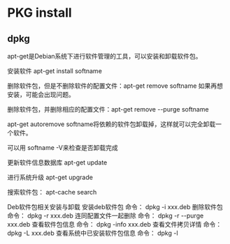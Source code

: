 # PKG install
## dpkg
apt-get是Debian系统下进行软件管理的工具，可以安装和卸载软件包。

安装软件 apt-get install softname

删除软件包，但是不删除软件的配置文件：apt-get remove softname 如果再想安装，可能会出现问题。

删除软件包，并删除相应的配置文件：apt-get remove --purge softname

apt-get autoremove softname将依赖的软件包卸载掉，这样就可以完全卸载一个软件。

可以用 softname -V来检查是否卸载完成

更新软件信息数据库 apt-get update

进行系统升级 apt-get upgrade

搜索软件包： apt-cache search



Deb软件包相关安装与卸载
安装deb软件包
命令： dpkg -i xxx.deb
删除软件包
命令：  dpkg -r xxx.deb
连同配置文件一起删除
命令： dpkg -r --purge xxx.deb
查看软件包信息
命令： dpkg -info xxx.deb
查看文件拷贝详情
命令： dpkg -L xxx.deb
查看系统中已安装软件包信息
命令： dpkg -l
